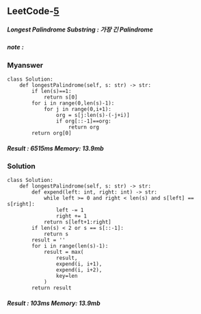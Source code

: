 <h2>LeetCode-<a href="https://leetcode.com/problems/longest-palindromic-substring/">5</a></h2>
<h5>Longest Palindrome Substring : 가장 긴 Palindrome</h5>
<h5>note :</h5><h3>Myanswer</h3><div class="codehilite"><pre><span></span><code><span class="k">class</span> <span class="nc">Solution</span><span class="p">:</span>
    <span class="k">def</span> <span class="nf">longestPalindrome</span><span class="p">(</span><span class="bp">self</span><span class="p">,</span> <span class="n">s</span><span class="p">:</span> <span class="nb">str</span><span class="p">)</span> <span class="o">-&gt;</span> <span class="nb">str</span><span class="p">:</span>
        <span class="k">if</span> <span class="nb">len</span><span class="p">(</span><span class="n">s</span><span class="p">)</span><span class="o">==</span><span class="mi">1</span><span class="p">:</span>
            <span class="k">return</span> <span class="n">s</span><span class="p">[</span><span class="mi">0</span><span class="p">]</span>
        <span class="k">for</span> <span class="n">i</span> <span class="ow">in</span> <span class="nb">range</span><span class="p">(</span><span class="mi">0</span><span class="p">,</span><span class="nb">len</span><span class="p">(</span><span class="n">s</span><span class="p">)</span><span class="o">-</span><span class="mi">1</span><span class="p">):</span>
            <span class="k">for</span> <span class="n">j</span> <span class="ow">in</span> <span class="nb">range</span><span class="p">(</span><span class="mi">0</span><span class="p">,</span><span class="n">i</span><span class="o">+</span><span class="mi">1</span><span class="p">):</span>
                <span class="n">org</span> <span class="o">=</span> <span class="n">s</span><span class="p">[</span><span class="n">j</span><span class="p">:</span><span class="nb">len</span><span class="p">(</span><span class="n">s</span><span class="p">)</span><span class="o">-</span><span class="p">(</span><span class="o">-</span><span class="n">j</span><span class="o">+</span><span class="n">i</span><span class="p">)]</span>            
                <span class="k">if</span> <span class="n">org</span><span class="p">[::</span><span class="o">-</span><span class="mi">1</span><span class="p">]</span><span class="o">==</span><span class="n">org</span><span class="p">:</span>
                    <span class="k">return</span> <span class="n">org</span>
        <span class="k">return</span> <span class="n">org</span><span class="p">[</span><span class="mi">0</span><span class="p">]</span>
</code></pre></div><h5>Result : 6515ms Memory: 13.9mb</h5><h3>Solution</h3><div class="codehilite"><pre><span></span><code><span class="k">class</span> <span class="nc">Solution</span><span class="p">:</span>
    <span class="k">def</span> <span class="nf">longestPalindrome</span><span class="p">(</span><span class="bp">self</span><span class="p">,</span> <span class="n">s</span><span class="p">:</span> <span class="nb">str</span><span class="p">)</span> <span class="o">-&gt;</span> <span class="nb">str</span><span class="p">:</span>
        <span class="k">def</span> <span class="nf">expend</span><span class="p">(</span><span class="n">left</span><span class="p">:</span> <span class="nb">int</span><span class="p">,</span> <span class="n">right</span><span class="p">:</span> <span class="nb">int</span><span class="p">)</span> <span class="o">-&gt;</span> <span class="nb">str</span><span class="p">:</span>
            <span class="k">while</span> <span class="n">left</span> <span class="o">&gt;=</span> <span class="mi">0</span> <span class="ow">and</span> <span class="n">right</span> <span class="o">&lt;</span> <span class="nb">len</span><span class="p">(</span><span class="n">s</span><span class="p">)</span> <span class="ow">and</span> <span class="n">s</span><span class="p">[</span><span class="n">left</span><span class="p">]</span> <span class="o">==</span> <span class="n">s</span><span class="p">[</span><span class="n">right</span><span class="p">]:</span>
                <span class="n">left</span> <span class="o">-=</span> <span class="mi">1</span>
                <span class="n">right</span> <span class="o">+=</span> <span class="mi">1</span>
            <span class="k">return</span> <span class="n">s</span><span class="p">[</span><span class="n">left</span><span class="o">+</span><span class="mi">1</span><span class="p">:</span><span class="n">right</span><span class="p">]</span>
        <span class="k">if</span> <span class="nb">len</span><span class="p">(</span><span class="n">s</span><span class="p">)</span> <span class="o">&lt;</span> <span class="mi">2</span> <span class="ow">or</span> <span class="n">s</span> <span class="o">==</span> <span class="n">s</span><span class="p">[::</span><span class="o">-</span><span class="mi">1</span><span class="p">]:</span>
            <span class="k">return</span> <span class="n">s</span>
        <span class="n">result</span> <span class="o">=</span> <span class="s1">&#39;&#39;</span>
        <span class="k">for</span> <span class="n">i</span> <span class="ow">in</span> <span class="nb">range</span><span class="p">(</span><span class="nb">len</span><span class="p">(</span><span class="n">s</span><span class="p">)</span><span class="o">-</span><span class="mi">1</span><span class="p">):</span>
            <span class="n">result</span> <span class="o">=</span> <span class="nb">max</span><span class="p">(</span>
                <span class="n">result</span><span class="p">,</span>
                <span class="n">expend</span><span class="p">(</span><span class="n">i</span><span class="p">,</span> <span class="n">i</span><span class="o">+</span><span class="mi">1</span><span class="p">),</span>
                <span class="n">expend</span><span class="p">(</span><span class="n">i</span><span class="p">,</span> <span class="n">i</span><span class="o">+</span><span class="mi">2</span><span class="p">),</span>
                <span class="n">key</span><span class="o">=</span><span class="nb">len</span>
            <span class="p">)</span>
        <span class="k">return</span> <span class="n">result</span>
</code></pre></div><h5>Result : 103ms Memory: 13.9mb</h5>